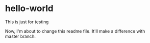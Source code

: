 # hello-world
This is just for testing

Now, I'm about to change this readme file.
It'll make a difference with master branch.

